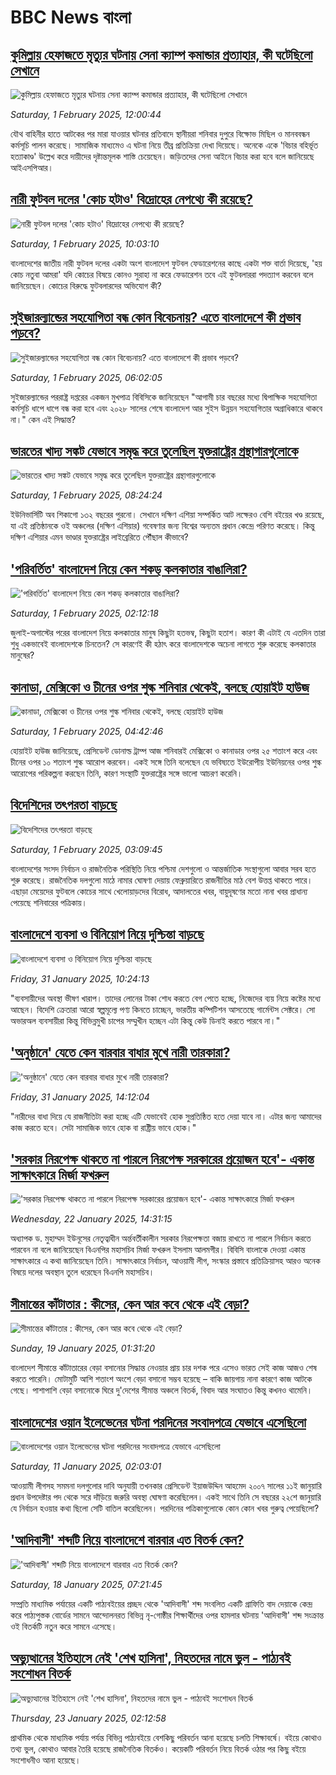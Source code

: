 # BBC News বাংলা## [কুমিল্লায় হেফাজতে মৃত্যুর ঘটনায় সেনা ক্যাম্প কমান্ডার প্রত্যাহার, কী ঘটেছিলো সেখানে](https://www.bbc.com/bengali/articles/c99ykrl39pjo?at_campaign=githubrss)![কুমিল্লায় হেফাজতে মৃত্যুর ঘটনায় সেনা ক্যাম্প কমান্ডার প্রত্যাহার, কী ঘটেছিলো সেখানে](https://ichef.bbci.co.uk/ace/standard/240/cpsprodpb/c48c/live/3af64390-e083-11ef-b5a3-1f3f58db284c.jpg)_Saturday, 1 February 2025, 12:00:44_যৌথ বাহিনীর হাতে আটকের পর মারা যাওয়ার ঘটনার প্রতিবাদে স্থানীয়রা শনিবার দুপুরে বিক্ষোভ মিছিল ও মানববন্ধন কর্মসূচি পালন করেছে। সামাজিক মাধ্যমেও এ ঘটনা নিয়ে তীব্র প্রতিক্রিয়া দেখা দিয়েছে। অনেকে একে 'বিচার বহির্ভূত হত্যাকাণ্ড' উল্লেখ করে দায়ীদের দৃষ্টান্তমূলক শাস্তি চেয়েছেন। জড়িতদের সেনা আইনে বিচার করা হবে বলে জানিয়েছে আইএসপিআর।## [নারী ফুটবল দলের 'কোচ হটাও' বিদ্রোহের নেপথ্যে কী রয়েছে?](https://www.bbc.com/bengali/articles/cd64wvv92wqo?at_campaign=githubrss)![নারী ফুটবল দলের 'কোচ হটাও' বিদ্রোহের নেপথ্যে কী রয়েছে?](https://ichef.bbci.co.uk/ace/standard/240/cpsprodpb/1188/live/df49dcd0-e075-11ef-bd1b-d536627785f2.jpg)_Saturday, 1 February 2025, 10:03:10_বাংলাদেশের জাতীয় নারী ফুটবল দলের একটা অংশ বাংলাদেশ ফুটবল ফেডারেশনের কাছে একটা শক্ত বার্তা দিয়েছে, 'হয় কোচ নতুবা আমরা'  যদি কোচের বিষয়ে কোনও সুরাহা না করে ফেডারেশন তবে এই ফুটবলাররা পদত্যাগ করবেন বলে জানিয়েছেন। কোচের বিরুদ্ধে ফুটবলারদের অভিযোগ কী?## [সুইজারল্যান্ডের সহযোগিতা বন্ধ কোন বিবেচনায়? এতে বাংলাদেশে কী প্রভাব পড়বে?](https://www.bbc.com/bengali/articles/c0qw527wqe1o?at_campaign=githubrss)![সুইজারল্যান্ডের সহযোগিতা বন্ধ কোন বিবেচনায়? এতে বাংলাদেশে কী প্রভাব পড়বে?](https://ichef.bbci.co.uk/ace/standard/240/cpsprodpb/73ea/live/fd4f9c70-e060-11ef-a319-fb4e7360c4ec.jpg)_Saturday, 1 February 2025, 06:02:05_সুইজারল্যান্ডের পররাষ্ট্র দপ্তরের একজন মুখপাত্র বিবিসিকে জানিয়েছেন "আগামী চার বছরের মধ্যে দ্বিপাক্ষিক সহযোগিতা কর্মসূচি ধাপে ধাপে বন্ধ করা হবে এবং ২০২৮ সালের শেষে বাংলাদেশ আর সুইস উন্নয়ন সহযোগিতার অগ্রাধিকারে থাকবে না।" কেন এই সিদ্ধান্ত?## [ভারতের খাদ্য সঙ্কট যেভাবে সমৃদ্ধ করে তুলেছিল যুক্তরাষ্ট্রের গ্রন্থাগারগুলোকে](https://www.bbc.com/bengali/articles/cp31x73l13do?at_campaign=githubrss)![ভারতের খাদ্য সঙ্কট যেভাবে সমৃদ্ধ করে তুলেছিল যুক্তরাষ্ট্রের গ্রন্থাগারগুলোকে](https://ichef.bbci.co.uk/ace/standard/240/cpsprodpb/f7c6/live/ae01b920-c759-11ef-94cb-5f844ceb9e30.jpg)_Saturday, 1 February 2025, 08:24:24_ইউনিভার্সিটি অব শিকাগো ১৩২ বছরের পুরনো। সেখানে দক্ষিণ এশিয়া সম্পর্কিত আট লক্ষেরও বেশি বইয়ের খণ্ড রয়েছে, যা এই প্রতিষ্ঠানকে ওই অঞ্চলের (দক্ষিণ এশিয়ার) গবেষণার জন্য বিশ্বের অন্যতম প্রধান কেন্দ্রে পরিণত করেছে। কিন্তু দক্ষিণ এশিয়ার এমন ভাণ্ডার যুক্তরাষ্ট্রের লাইব্রেরিতে পৌঁছাল কীভাবে?## ['পরিবর্তিত' বাংলাদেশ নিয়ে কেন শকড্ কলকাতার বাঙালিরা?](https://www.bbc.com/bengali/articles/c9w5d8d1yqjo?at_campaign=githubrss)!['পরিবর্তিত' বাংলাদেশ নিয়ে কেন শকড্ কলকাতার বাঙালিরা?](https://ichef.bbci.co.uk/ace/standard/240/cpsprodpb/f6e0/live/df90ba10-dcb5-11ef-bc01-8f2c83dad217.jpg)_Saturday, 1 February 2025, 02:12:18_জুলাই-অগাস্টের পরের বাংলাদেশ নিয়ে কলকাতার মানুষ কিছুটা  হতভম্ব, কিছুটা হতাশ। কারণ কী এটাই যে এতদিন তারা শুধু একভাবেই বাংলাদেশকে চিনতেন? সে কারণেই কী হঠাৎ করে বাংলাদেশকে অচেনা লাগতে শুরু করেছে কলকাতার মানুষের?## [কানাডা, মেক্সিকো ও চীনের ওপর শুল্ক শনিবার থেকেই, বলছে হোয়াইট হাউজ](https://www.bbc.com/bengali/articles/ce9n19vkrkeo?at_campaign=githubrss)![কানাডা, মেক্সিকো ও চীনের ওপর শুল্ক শনিবার থেকেই, বলছে হোয়াইট হাউজ](https://ichef.bbci.co.uk/ace/standard/240/cpsprodpb/cf76/live/5be722c0-e04e-11ef-a819-277e390a7a08.jpg)_Saturday, 1 February 2025, 04:42:46_হোয়াইট হাউজ জানিয়েছে, প্রেসিডেন্ট ডোনাল্ড ট্রাম্প আজ শনিবারই মেক্সিকো ও কানাডার ওপর ২৫ শতাংশ করে এবং চীনের ওপর ১০ শতাংশ শুল্ক আরোপ করবেন। একই সঙ্গে তিনি বলেছেন যে ভবিষ্যতে ইউরোপীয় ইউনিয়নের ওপর শুল্ক আরোপের পরিকল্পনা করছেন তিনি, কারণ সংস্থাটি যুক্তরাষ্ট্রের সঙ্গে ভালো আচরণ করেনি।## [বিদেশিদের তৎপরতা বাড়ছে](https://www.bbc.com/bengali/articles/cdxew113272o?at_campaign=githubrss)![বিদেশিদের তৎপরতা বাড়ছে](https://ichef.bbci.co.uk/ace/standard/240/cpsprodpb/535e/live/8169efe0-e04a-11ef-9034-e1ec5ad2e5b7.jpg)_Saturday, 1 February 2025, 03:09:45_বাংলাদেশের সংসদ নির্বাচন ও রাজনৈতিক পরিস্থিতি নিয়ে পশ্চিমা দেশগুলো ও আন্তর্জাতিক সংস্থাগুলো আবার সরব হতে শুরু করেছে। রাজনৈতিক দলগুলো মাঠে নামার ঘোষণা দেয়ায় ফেব্রুয়ারিতে রাজনীতির মাঠ বেশ উত্তপ্ত থাকতে পারে। এছাড়া মেয়েদের ফুটবলে কোচের সাথে খেলোয়াড়দের বিরোধ, আদালতের খবর, বায়ুদূষণের মতো নানা খবর প্রাধান্য পেয়েছে শনিবারের পত্রিকায়।## [বাংলাদেশে ব্যবসা ও বিনিয়োগ নিয়ে  দুশ্চিন্তা বাড়ছে](https://www.bbc.com/bengali/articles/c627n38k1l8o?at_campaign=githubrss)![বাংলাদেশে ব্যবসা ও বিনিয়োগ নিয়ে  দুশ্চিন্তা বাড়ছে](https://ichef.bbci.co.uk/ace/standard/240/cpsprodpb/1b10/live/c129c8a0-df30-11ef-bd1b-d536627785f2.jpg)_Friday, 31 January 2025, 10:24:13_"ব্যবসায়ীদের অবস্থা ভীষণ খারাপ। তাদের লোনের টাকা শোধ করতে বেগ পেতে হচ্ছে, নিজেদের ব্যয় নিয়ে কষ্টের মধ্যে আছেন। বিদেশি ক্রেতারা আরো স্বল্পমূল্যে পণ্য কিনতে চাচ্ছেন, ভারতীয় কম্পিটিশন আসতেছে গার্মেন্টস সেক্টরে। সো অভারঅল ব্যবসায়ীরা কিন্তু বিভিন্নমুখী চাপের সম্মুখীন হচ্ছেন এটা কিন্তু কেউ ডিনাই করতে পারবে না।"## ['অনুষ্ঠানে' যেতে কেন বারবার বাধার মুখে নারী তারকারা?](https://www.bbc.com/bengali/articles/c9839dp2lx0o?at_campaign=githubrss)!['অনুষ্ঠানে' যেতে কেন বারবার বাধার মুখে নারী তারকারা?](https://ichef.bbci.co.uk/ace/standard/240/cpsprodpb/260a/live/ed24fee0-dfc9-11ef-a819-277e390a7a08.jpg)_Friday, 31 January 2025, 14:12:04_"নারীদের বাধা দিয়ে যে রাজনীতিটা করা হচ্ছে এটি যেভাবেই হোক সুপ্রতিষ্ঠিত হতে দেয়া যাবে না। এটার জন্য আমাদের কাজ করতে হবে। সেটা সামাজিক ভাবে হোক বা রাষ্ট্রীয় ভাবে হোক।"## ['সরকার নিরপেক্ষ থাকতে না পারলে নিরপেক্ষ সরকারের প্রয়োজন হবে'- একান্ত সাক্ষাৎকারে মির্জা ফখরুল](https://www.bbc.com/bengali/articles/cly5g820yy6o?at_campaign=githubrss)!['সরকার নিরপেক্ষ থাকতে না পারলে নিরপেক্ষ সরকারের প্রয়োজন হবে'- একান্ত সাক্ষাৎকারে মির্জা ফখরুল](https://ichef.bbci.co.uk/ace/standard/240/cpsprodpb/d841/live/8995b290-d8c9-11ef-bf89-cf1be2bb19ea.jpg)_Wednesday, 22 January 2025, 14:31:15_অধ্যাপক ড. মুহাম্মদ ইউনূসের নেতৃত্বাধীন অর্ন্তবর্তীকালীন সরকার নিরপেক্ষতা বজায় রাখতে না পারলে নির্বাচন করতে পারবেন না বলে জানিয়েছেন বিএনপির মহাসচিব মির্জা ফখরুল ইসলাম আলমগীর। বিবিসি বাংলাকে দেওয়া একান্ত সাক্ষাৎকারে এ কথা জানিয়েছেন তিনি। সাক্ষাৎকারে নির্বাচন, আওয়ামী লীগ, সংস্কার প্রস্তাবে প্রতিক্রিয়াসহ আরও অনেক বিষয়ে দলের অবস্থান তুলে ধরেছেন বিএনপি মহাসচিব।## [সীমান্তের কাঁটাতার : কীসের, কেন আর কবে থেকে এই বেড়া?](https://www.bbc.com/bengali/articles/cdjdgk4rv0do?at_campaign=githubrss)![সীমান্তের কাঁটাতার : কীসের, কেন আর কবে থেকে এই বেড়া?](https://ichef.bbci.co.uk/ace/standard/240/cpsprodpb/e7d8/live/110d9070-d3f3-11ef-87df-d575b9a434a4.jpg)_Sunday, 19 January 2025, 01:31:20_বাংলাদেশ সীমান্তে কাঁটাতারের বেড়া বসানোর সিদ্ধান্ত নেওয়ার প্রায় চার দশক পরে এসেও ভারত সেই কাজ আজও শেষ করতে পারেনি। মোটামুটি আশি শতাংশ অংশে বেড়া বসানো সম্ভব হয়েছে – বাকি জায়গায় নানা কারণে কাজ আটকে গেছে। পাশাপাশি বেড়া বসানোকে ঘিরে দু'দেশের সীমান্ত অঞ্চলে বিতর্ক, বিবাদ আর সংঘাতও কিন্তু কখনও থামেনি।## [বাংলাদেশের ওয়ান ইলেভেনের ঘটনা পরদিনের সংবাদপত্রে যেভাবে এসেছিলো](https://www.bbc.com/bengali/articles/cwy3y33ygd9o?at_campaign=githubrss)![বাংলাদেশের ওয়ান ইলেভেনের ঘটনা পরদিনের সংবাদপত্রে যেভাবে এসেছিলো](https://ichef.bbci.co.uk/ace/standard/240/cpsprodpb/7b05/live/e6871230-cdae-11ef-94cb-5f844ceb9e30.jpg)_Saturday, 11 January 2025, 02:03:01_আওয়ামী লীগসহ সমমনা দলগুলোর দাবি অনুযায়ী তখনকার প্রেসিডেন্ট ইয়াজউদ্দিন আহমেদ ২০০৭ সালের ১১ই জানুয়ারি প্রধান উপদেষ্টার পদ থেকে সরে দাঁড়িয়ে জরুরি অবস্থা ঘোষণা করেছিলেন। একই সাথে তিনি সে বছরের ২২শে জানুয়ারি যে নির্বাচন হওয়ার কথা ছিলো সেটি বাতিল করেছিলেন। পরদিনের পত্রিকাগুলোকে কোন কোন খবর গুরুত্ব পেয়েছিলো?## ['আদিবাসী' শব্দটি নিয়ে বাংলাদেশে বারবার এত বিতর্ক কেন? ](https://www.bbc.com/bengali/articles/c0k55njryzno?at_campaign=githubrss)!['আদিবাসী' শব্দটি নিয়ে বাংলাদেশে বারবার এত বিতর্ক কেন? ](https://ichef.bbci.co.uk/ace/standard/240/cpsprodpb/e8c2/live/8a693dd0-d569-11ef-87df-d575b9a434a4.jpg)_Saturday, 18 January 2025, 07:21:45_সম্প্রতি মাধ্যমিক পর্যায়ের একটি পাঠ্যবইয়ের প্রচ্ছদ থেকে 'আদিবাসী' শব্দ সংবলিত একটি গ্রাফিতি বাদ দেয়াকে কেন্দ্র করে পাঠ্যপুস্তক বোর্ডের সামনে আন্দোলনরত বিভিন্ন নৃ-গোষ্ঠীর শিক্ষার্থীদের ওপর হামলার ঘটনায় 'আদিবাসী' শব্দ সংক্রান্ত ওই বিতর্কটি নতুন করে সামনে এসেছে।## [অভ্যুত্থানের ইতিহাসে নেই 'শেখ হাসিনা', নিহতদের নামে ভুল - পাঠ্যবই সংশোধন বিতর্ক](https://www.bbc.com/bengali/articles/cdd9el157n6o?at_campaign=githubrss)![অভ্যুত্থানের ইতিহাসে নেই 'শেখ হাসিনা', নিহতদের নামে ভুল - পাঠ্যবই সংশোধন বিতর্ক](https://ichef.bbci.co.uk/ace/standard/240/cpsprodpb/e0d1/live/9519d700-d7f6-11ef-9fd6-0be88a764111.jpg)_Thursday, 23 January 2025, 02:12:58_প্রাথমিক থেকে মাধ্যমিক পর্যায় পর্যন্ত বিভিন্ন পাঠ্যবইয়ে বেশকিছু পরিবর্তন আনা হয়েছে চলতি শিক্ষাবর্ষে। বইয়ে কোথাও তথ্য ভুল, কোথাও আবার তৈরি হয়েছে রাজনৈতিক বিতর্কও। কয়েকটি পরিবর্তন নিয়ে বিতর্ক ওঠার পর কিছু বইয়ে সংশোধনীও আনা হয়েছে।
